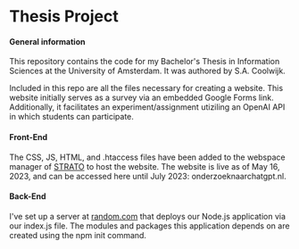 
# Thesis Project

#### General information
This repository contains the code for my Bachelor's Thesis in Information Sciences at the University of Amsterdam. It was authored by S.A. Coolwijk.

Included in this repo are all the files necessary for creating a website. This website initially serves as a survey via an embedded Google Forms link. Additionally, it facilitates an experiment/assignment utiziling an OpenAI API in which students can participate.

#### Front-End

The CSS, JS, HTML, and .htaccess files have been added to the webspace manager of [STRATO](https://www.strato.nl/) to host the website. The website is live as of May 16, 2023, and can be accessed here until July 2023: onderzoeknaarchatgpt.nl.

#### Back-End

I've set up a server at [random.com](https://render.com/) that deploys our Node.js application via our index.js file. The modules and packages this application depends on are created using the npm init command.
